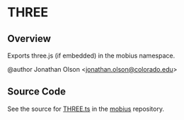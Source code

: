 # THREE

## Overview

Exports three.js (if embedded) in the mobius namespace.

@author Jonathan Olson &lt;jonathan.olson@colorado.edu&gt;



## Source Code

See the source for [THREE.ts](https://github.com/phetsims/mobius/blob/main/js/THREE.ts) in the [mobius](https://github.com/phetsims/mobius) repository.
